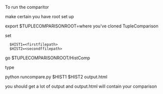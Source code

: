 To run the comparitor

make certain you have root set up 

 export  $TUPLECOMPARISONROOT=where you've cloned TupleComparison
 
set  
``` 
  $HIST1=<firstfilepath>
  $HIST2=<secondffilepath> 
```  
go $TUPLECOMPARISONROOT/HistComp
  
type
  
  python runcompare.py $HIST1 $HIST2 output.html
  
you should get a lot of output and output.html will contain your comparison
  
  
  
